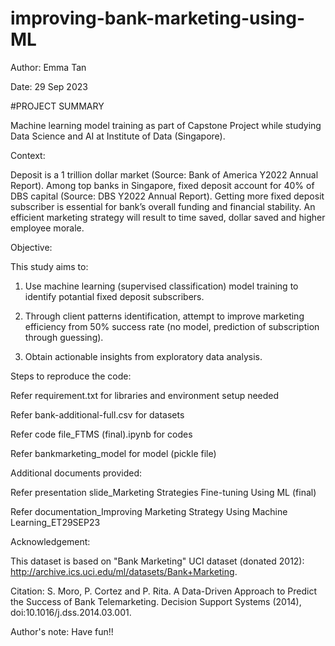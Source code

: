 # improving-bank-marketing-using-ML

Author: Emma Tan

Date: 29 Sep 2023



#PROJECT SUMMARY

Machine learning model training as part of Capstone Project while studying Data Science and AI at Institute of Data (Singapore).


Context:

Deposit is a 1 trillion dollar market (Source: Bank of America Y2022 Annual Report). 
Among top banks in Singapore, fixed deposit account for 40% of DBS capital (Source: DBS Y2022 Annual Report).
Getting more fixed deposit subscriber is essential for bank’s overall funding and financial stability.
An efficient marketing strategy will result to time saved, dollar saved and higher employee morale. 


Objective: 

This study aims to: 

1. Use machine learning (supervised classification) model training to identify potantial fixed deposit subscribers.
   
3. Through client patterns identification, attempt to improve marketing efficiency from 50% success rate (no model, prediction of subscription through guessing).
   
5. Obtain actionable insights from exploratory data analysis. 




Steps to reproduce the code:

Refer requirement.txt for libraries and environment setup needed

Refer bank-additional-full.csv for datasets

Refer code file_FTMS (final).ipynb for codes

Refer bankmarketing_model for model (pickle file)



Additional documents provided: 

Refer presentation slide_Marketing Strategies Fine-tuning Using ML (final)

Refer documentation_Improving Marketing Strategy Using Machine Learning_ET29SEP23



Acknowledgement: 

This dataset is based on "Bank Marketing" UCI dataset (donated 2012): http://archive.ics.uci.edu/ml/datasets/Bank+Marketing.

Citation: S. Moro, P. Cortez and P. Rita. A Data-Driven Approach to Predict the Success of Bank Telemarketing. Decision Support Systems (2014), doi:10.1016/j.dss.2014.03.001.


Author's note: 
Have fun!!


